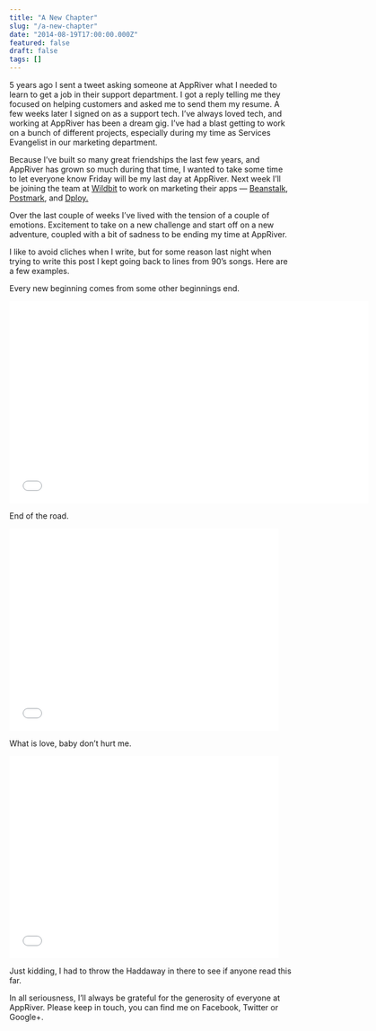 ```yaml
---
title: "A New Chapter"
slug: "/a-new-chapter"
date: "2014-08-19T17:00:00.000Z"
featured: false
draft: false
tags: []
---
```


5 years ago I sent a tweet asking someone at AppRiver what I needed to learn to get a job in their support department. I got a reply telling me they focused on helping customers and asked me to send them my resume. A few weeks later I signed on as a support tech. I’ve always loved tech, and working at AppRiver has been a dream gig. I’ve had a blast getting to work on a bunch of different projects, especially during my time as Services Evangelist in our marketing department.

Because I’ve built so many great friendships the last few years, and AppRiver has grown so much during that time, I wanted to take some time to let everyone know Friday will be my last day at AppRiver. Next week I’ll be joining the team at [Wildbit](http://wildbit.com/) to work on marketing their apps — [Beanstalk](http://beanstalkapp.com/), [Postmark](https://postmarkapp.com/), and [Dploy.](http://dploy.io/)

Over the last couple of weeks I’ve lived with the tension of a couple of emotions. Excitement to take on a new challenge and start off on a new adventure, coupled with a bit of sadness to be ending my time at AppRiver.

I like to avoid cliches when I write, but for some reason last night when trying to write this post I kept going back to lines from 90’s songs. Here are a few examples.

Every new beginning comes from some other beginnings end.
<iframe width="640" height="360" src="//www.youtube.com/embed/xGytDsqkQY8" frameborder="0" allowfullscreen></iframe>

End of the road.

<iframe width="480" height="360" src="//www.youtube.com/embed/zDKO6XYXioc" frameborder="0" allowfullscreen></iframe>

What is love, baby don’t hurt me.

<iframe width="480" height="360" src="//www.youtube.com/embed/D2h4PhgobI8" frameborder="0" allowfullscreen></iframe>

Just kidding, I had to throw the Haddaway in there to see if anyone read this far.

In all seriousness, I’ll always be grateful for the generosity of everyone at AppRiver. Please keep in touch, you can find me on Facebook, Twitter or Google+.